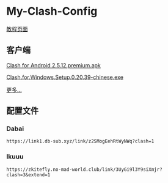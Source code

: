# My-Clash-Config

[教程页面](/mcct.md)

## 客户端

[Clash for Android 2.5.12.premium.apk](https://ghproxy.org/https://github.com/zkitefly/zkitefly.github.io/releases/download/3/Clash.for.Android.2.5.12.premium.apk)

[Clash.for.Windows.Setup.0.20.39-chinese.exe](https://ghproxy.org/https://github.com/zkitefly/zkitefly.github.io/releases/download/3/Clash.for.Windows.Setup.0.20.39-chinese.exe)

[更多...](https://github.com/zkitefly/zkitefly.github.io/releases/tag/3)

## 配置文件

### Dabai

`https://link1.db-sub.xyz/link/z2SMogEehRtWyNWq?clash=1`

### Ikuuu

`https://zkitefly.no-mad-world.club/link/3UyGi9l3Y9siXmjr?clash=3&extend=1`

